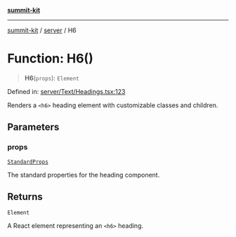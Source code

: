 [**summit-kit**](../../README.md)

***

[summit-kit](../../modules.md) / [server](../README.md) / H6

# Function: H6()

> **H6**(`props`): `Element`

Defined in: [server/Text/Headings.tsx:123](https://github.com/andrewgremlich/summit-kit/blob/711ddc3f6b3cc4d2424b7b18b345c9b77636227b/src/react/server/Text/Headings.tsx#L123)

Renders a `<h6>` heading element with customizable classes and children.

## Parameters

### props

[`StandardProps`](../type-aliases/StandardProps.md)

The standard properties for the heading component.

## Returns

`Element`

A React element representing an `<h6>` heading.
